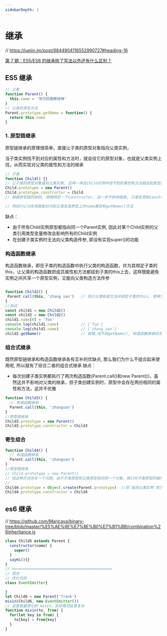 ```yaml
---
sidebarDepth: 3
---
```

# 继承
// https://juejin.im/post/6844904116552990727#heading-16

[第 7 期：ES5/ES6 的继承除了写法以外还有什么区别？](https://github.com/Advanced-Frontend/Daily-Interview-Question/issues/20)
## ES5 继承
```js
// 父类
function Parent() {
  this.name = '写代码像蔡徐抻'
}
// 父类的原型方法
Parent.prototype.getName = function() {
  return this.name
}
```

### 1. 原型链继承
 原型链继承的原理很简单，直接让子类的原型对象指向父类实例，
 
  当子类实例找不到对应的属性和方法时，就会往它的原型对象，也就是父类实例上找，从而实现对父类的属性和方法的继承
```js
// 子类
function Child() {}
// 让子类的原型对象指向父类实例, 这样一来在Child实例中找不到的属性和方法就会到原型对象(父类实例)上寻找
Child.prototype = new Parent()
Child.prototype.constructor = Child
// 根据原型链的规则, 顺便绑定一下constructor, 这一步不影响继承, 只是在用到constructor时会需要

// 然后Child实例就能访问到父类及其原型上的name属性和getName()方法
```

 缺点：
 - 由于所有Child实例原型都指向同一个Parent实例,
   因此对某个Child实例的父类引用类型变量修改会影响所有的Child实例
 - 在创建子类实例时无法向父类构造传参, 即没有实现super()的功能

###  构造函数继承
 构造函数继承，即在子类的构造函数中执行父类的构造函数，并为其绑定子类的this，让父类的构造函数把成员属性和方法都挂到子类的this上去，这样既能避免实例之间共享一个原型实例，又能向父类构造方法传参
 ```js

function Child2() {
  Parent.call(this, 'zhang san')   // 执行父类构造方法并绑定子类的this, 使得父类中的属性能够赋到子类的this上
}
//测试
const child1 = new Child2()
const child2 = new Child2()
child1.name[0] = 'foo'
console.log(child1.name)          // ['foo']
console.log(child2.name)          // ['zhang san']
child2.getName()                  // 报错,找不到getName(), 构造函数继承的方式继承不到父类**原型**上的属性和方法
```

###  组合式继承

 既然原型链继承和构造函数继承各有互补的优缺点, 那么我们为什么不组合起来使用呢, 所以就有了综合二者的组合式继承
 缺点：
 - 每次创建子类实例都执行了两次构造函数(Parent.call()和new Parent())，虽然这并不影响对父类的继承，但子类创建实例时，原型中会存在两份相同的属性和方法，这并不优雅
```js
function Child3() {
  // 构造函数继承
  Parent.call(this, 'zhangsan')
}
//原型链继承
Child3.prototype = new Parent()
Child3.prototype.constructor = Child3

```

###  寄生组合
```js
function Child4() {
  // 构造函数继承
  Parent.call(this, 'zhangsan')
}
//原型链继承
// Child.prototype = new Parent()
// 但这种方式存在一个问题，由于子类原型和父类原型指向同一个对象，我们对子类原型的操作会影响到父类原型，例如给Child.prototype增加一个getName()方法，那么会导致Parent.prototype也增加或被覆盖一个getName()方法，为了解决这个问题，我们给Parent.prototype做一个浅拷贝
//
Child4.prototype = Object.create(Parent.prototype)  //将`指向父类实例`改为`指向父类原型`e  //将`指向父类实例`改为`指向父类原型`
Child4.prototype.constructor = Child4
```


## es6 继承
// https://github.com/Maricaya/binary-tree/blob/master/%E5%AE%9E%E7%8E%B0%E7%B1%BB/combination%26inheritance.js
```js
class Child5 extends Parent {
  constructor(name) {
    super()
  }
  sayHi(){}
}
// =============================================
// 组合
// 优化代码
class EventEmitter{

}
let Child6 = new Parent('frank')
mixin(Child6, new EventEmitter())
// 这里是最简化的 mixin，实际情况会更复杂
function mixin(to, from) {
  for(let key in from) {
    to[key] = from[key]
  }
}
```


